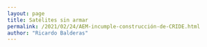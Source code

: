 ```yaml
---
layout: page
title: Satélites sin armar
permalink: /2021/02/24/AEM-incumple-construcción-de-CRIDE.html
author: "Ricardo Balderas"
---
```


